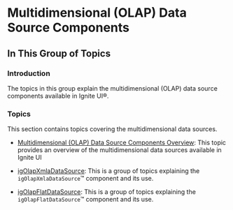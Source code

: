 ﻿<!--
|metadata|
{
    "fileName": "multidimensional-data-source-components",
    "controlName": [],
    "tags": []
}
|metadata|
-->

# Multidimensional (OLAP) Data Source Components



## In This Group of Topics

### Introduction

The topics in this group explain the multidimensional (OLAP) data source components available in Ignite UI®.

### Topics

This section contains topics covering the multidimensional data sources.

- [Multidimensional (OLAP) Data Source Components Overview](Multidimensional-Data-Source-Components-Overview.html): This topic provides an overview of the multidimensional data sources available in Ignite UI

- [igOlapXmlaDataSource](igOlapXmlaDataSource.html): This is a group of topics explaining the `igOlapXmlaDataSource`™ component and its use.

- [igOlapFlatDataSource](igOlapFlatDataSource.html): This is a group of topics explaining the `igOlapFlatDataSource`™ component and its use.
